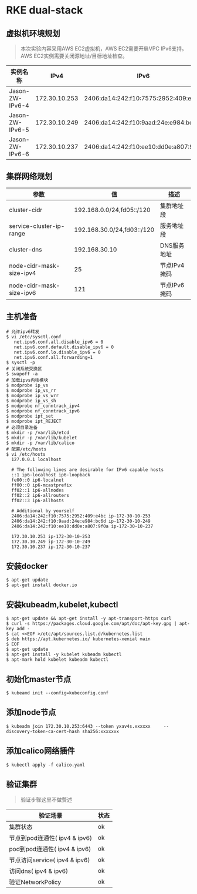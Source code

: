 # RKE dual-stack

## 虚拟机环境规划

> 本次实验内容采用AWS EC2虚拟机，AWS EC2需要开启VPC IPv6支持。AWS EC2实例需要关闭源地址/目标地址检查。

实例名称 | IPv4 | IPv6 | 角色
------- | ---- | ---- | ---
Jason-ZW-IPv6-4 | 172.30.10.253 | 2406:da14:242:f10:7575:2952:409:e4bc | master
Jason-ZW-IPv6-5 | 172.30.10.249 | 2406:da14:242:f10:9aad:24e:e984:bc6d | node
Jason-ZW-IPv6-6 | 172.30.10.237 | 2406:da14:242:f10:ee10:dd0e:a807:9f0a | node

## 集群网络规划

参数 | 值 | 描述
------- | ---- | ---- 
cluster-cidr | 192.168.0.0/24,fd05::/120 | 集群地址段
service-cluster-ip-range | 192.168.30.0/24,fd03::/120 | 服务地址段
cluster-dns | 192.168.30.10 | DNS服务地址
node-cidr-mask-size-ipv4 | 25 | 节点IPv4掩码
node-cidr-mask-size-ipv6 | 121 | 节点IPv6掩码

## 主机准备

```
# 允许ipv6转发
$ vi /etc/sysctl.conf
   net.ipv6.conf.all.disable_ipv6 = 0
   net.ipv6.conf.default.disable_ipv6 = 0
   net.ipv6.conf.lo.disable_ipv6 = 0
   net.ipv6.conf.all.forwarding=1
$ sysctl -p
# 关闭系统交换区
$ swapoff -a
# 加载ipvs内核模块
$ modprobe ip_vs
$ modprobe ip_vs_rr
$ modprobe ip_vs_wrr
$ modprobe ip_vs_sh
$ modprobe nf_conntrack_ipv4
$ modprobe nf_conntrack_ipv6
$ modprobe ipt_set
$ modprobe ipt_REJECT
# 必须目录准备
$ mkdir -p /var/lib/etcd
$ mkdir -p /var/lib/kubelet
$ mkdir -p /var/lib/calico
# 配置/etc/hosts
$ vi /etc/hosts
  127.0.0.1 localhost

  # The following lines are desirable for IPv6 capable hosts
  ::1 ip6-localhost ip6-loopback
  fe00::0 ip6-localnet
  ff00::0 ip6-mcastprefix
  ff02::1 ip6-allnodes
  ff02::2 ip6-allrouters
  ff02::3 ip6-allhosts

  # Additional by yourself
  2406:da14:242:f10:7575:2952:409:e4bc ip-172-30-10-253
  2406:da14:242:f10:9aad:24e:e984:bc6d ip-172-30-10-249
  2406:da14:242:f10:ee10:dd0e:a807:9f0a ip-172-30-10-237

  172.30.10.253 ip-172-30-10-253
  172.30.10.249 ip-172-30-10-249
  172.30.10.237 ip-172-30-10-237
```

## 安装docker

```
$ apt-get update
$ apt-get install docker.io
```

## 安装kubeadm,kubelet,kubectl

```
$ apt-get update && apt-get install -y apt-transport-https curl
$ curl -s https://packages.cloud.google.com/apt/doc/apt-key.gpg | apt-key add -
$ cat <<EOF >/etc/apt/sources.list.d/kubernetes.list
$ deb https://apt.kubernetes.io/ kubernetes-xenial main
$ EOF
$ apt-get update
$ apt-get install -y kubelet kubeadm kubectl
$ apt-mark hold kubelet kubeadm kubectl
```

## 初始化master节点

```
$ kubeamd init --config=kubeconfig.conf
```

## 添加node节点

```
$ kubeadm join 172.30.10.253:6443 --token yxav4s.xxxxxx     --discovery-token-ca-cert-hash sha256:xxxxxxx
```

## 添加calico网络插件

```
$ kubectl apply -f calico.yaml
```

## 验证集群

> 验证步骤这里不做赘述

验证场景 | 状态
------- | ----
集群状态 | ok
节点到pod连通性( ipv4 & ipv6) | ok
pod到pod连通性( ipv4 & ipv6) | ok
节点访问service( ipv4 & ipv6) | ok
访问dns( ipv4 & ipv6) | ok
验证NetworkPolicy | ok
